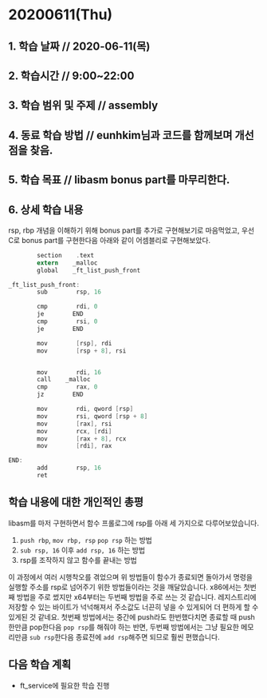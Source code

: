 # 20200611\(Thu\)

## 1. 학습 날짜 // 2020-06-11\(목\)

## 2. 학습시간 // 9:00~22:00

## 3. 학습 범위 및 주제 // assembly

## 4. 동료 학습 방법 // eunhkim님과 코드를 함께보며 개선점을 찾음.

## 5. 학습 목표 // libasm bonus part를 마무리한다.

## 6. 상세 학습 내용

rsp, rbp 개념을 이해하기 위해 bonus part를 추가로 구현해보기로 마음먹었고, 우선 C로 bonus part를 구현한다음 아래와 같이 어셈블리로 구현해보았다.

```c
        section    .text
        extern    _malloc
        global    _ft_list_push_front

_ft_list_push_front:
        sub        rsp, 16

        cmp        rdi, 0
        je        END
        cmp        rsi, 0
        je        END

        mov        [rsp], rdi
        mov        [rsp + 8], rsi


        mov        rdi, 16
        call    _malloc
        cmp        rax, 0
        jz        END

        mov        rdi, qword [rsp]
        mov        rsi, qword [rsp + 8]
        mov        [rax], rsi
        mov        rcx, [rdi]
        mov        [rax + 8], rcx
        mov        [rdi], rax

END:
        add        rsp, 16
        ret
```

## 학습 내용에 대한 개인적인 총평

libasm를 마저 구현하면서 함수 프롤로그에 rsp를 아래 세 가지으로 다루어보았습니다.

1. `push rbp`, `mov rbp, rsp` `pop rsp` 하는 방법
2. `sub rsp, 16` 이후 `add rsp, 16` 하는 방법
3. rsp를 조작하지 않고 함수를 끝내는 방법

이 과정에서 여러 시행착오를 겪었으며 위 방법들이 함수가 종료되면 돌아가서 명령을 실행할 주소를 rsp로 넘어주기 위한 방법들이라는 것을 깨달았습니다. x86에서는 첫번째 방법을 주로 썼지만 x64부터는 두번째 방법을 주로 쓰는 것 같습니다. 레지스트리에 저장할 수 있는 바이트가 넉넉해져서 주소값도 너끈히 넣을 수 있게되어 더 편하게 할 수 있게된 것 같네요. 첫번째 방법에서는 중간에 push라도 한번했다치면 종료할 때 push한만큼 pop한다음 `pop rsp`를 해줘야 하는 반면, 두번째 방법에서는 그냥 필요한 메모리만큼 `sub rsp`한다음 종료전에 `add rsp`해주면 되므로 훨씬 편했습니다.

## 다음 학습 계획

* ft\_service에 필요한 학습 진행

